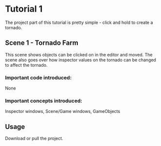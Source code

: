 # Tutorial 1
The project part of this tutorial is pretty simple - click and hold to create a tornado.

## Scene 1 - Tornado Farm
This scene shows objects can be clicked on in the editor and moved. The scene also goes over how inspector values on
the tornado can be changed to affect the tornado.

### Important code introduced:
None

### Important concepts introduced:
Inspector windows, Scene/Game windows, GameObjects

## Usage
Download or pull the project.
